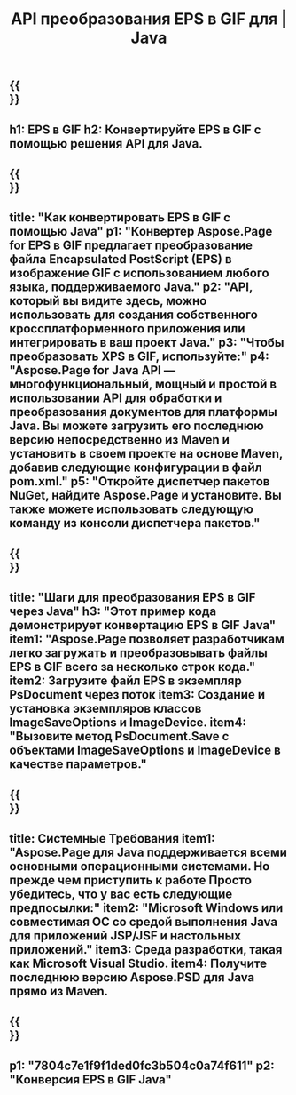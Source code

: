 ﻿---
translation: true
template: /_templates/_conversion-child-java.md
title: API преобразования EPS в GIF для | Java
url: /java/conversion/eps-to-gif/
description: Пример кода преобразования Java для формата EPS в файл GIF. Используйте этот пример кода для преобразования EPS в GIF в любом веб-приложении или приложении для рабочего стола на основе Java.
informat: EPS
outformat: GIF
otherformats: XPS PS
---

{{<section banner>}}
---
h1: EPS в GIF
h2: Конвертируйте EPS в GIF с помощью решения API для Java.
---

{{<section overview>}}
---
title: "Как конвертировать EPS в GIF с помощью Java"
p1: "Конвертер Aspose.Page for EPS в GIF предлагает преобразование файла Encapsulated PostScript (EPS) в изображение GIF с использованием любого языка, поддерживаемого Java."
p2: "API, который вы видите здесь, можно использовать для создания собственного кроссплатформенного приложения или интегрировать в ваш проект Java."
p3: "Чтобы преобразовать XPS в GIF, используйте:"
p4: "Aspose.Page for Java API — многофункциональный, мощный и простой в использовании API для обработки и преобразования документов для платформы Java. Вы можете загрузить его последнюю версию непосредственно из Maven и установить в своем проекте на основе Maven, добавив следующие конфигурации в файл pom.xml."
p5: "Откройте диспетчер пакетов NuGet, найдите Aspose.Page и установите. Вы также можете использовать следующую команду из консоли диспетчера пакетов."
---

{{<section feature1>}}
---
title: "Шаги для преобразования EPS в GIF через Java"
h3: "Этот пример кода демонстрирует конвертацию EPS в GIF Java"
item1: "Aspose.Page позволяет разработчикам легко загружать и преобразовывать файлы EPS в GIF всего за несколько строк кода."
item2: Загрузите файл EPS в экземпляр PsDocument через поток
item3: Создание и установка экземпляров классов ImageSaveOptions и ImageDevice.
item4: "Вызовите метод PsDocument.Save с объектами ImageSaveOptions и ImageDevice в качестве параметров."
---

{{<section feature2>}}
---
title: Системные Требования
item1: "Aspose.Page для Java поддерживается всеми основными операционными системами. Но прежде чем приступить к работе Просто убедитесь, что у вас есть следующие предпосылки:"
item2: "Microsoft Windows или совместимая ОС со средой выполнения Java для приложений JSP/JSF и настольных приложений."
item3: Среда разработки, такая как Microsoft Visual Studio.
item4: Получите последнюю версию Aspose.PSD для Java прямо из Maven.
---

{{<section gist>}}
---
p1: "7804c7e1f9f1ded0fc3b504c0a74f611"
p2: "Конверсия EPS в GIF Java"
---

